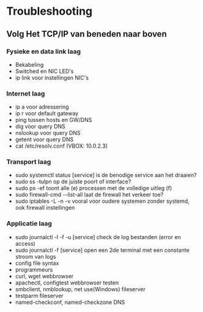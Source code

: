# Troubleshooting

## Volg Het TCP/IP van beneden naar boven

### Fysieke en data link laag

- Bekabeling
- Switched en NIC LED's
- ip link voor instellingen NIC's

### Internet laag

- ip a voor adressering
- ip r voor default gateway
- ping tussen hosts en GW/DNS
- dig voor query DNS
- nslookup voor query DNS
- getent voor query DNS
- cat /etc/resolv.conf (VBOX: 10.0.2.3)

### Transport laag

- sudo systemctl status [service] is de benodige service aan het draaien?
- sudo ss -tulpn op de juiste poort of interface?
- sudo ps -ef toont alle (e) processen met de volledige uitleg (f)
- sudo firewall-cmd --list-all laat de firewall het verkeer toe?
- sudo iptables -L -n -v vooral voor oudere systemen zonder systemd, ook firewall instellingen

### Applicatie laag
- sudo journalctl -l -f -u [service] check de log bestanden (error en access)
- sudo journalctl -f [service] open een 2de terminal met een constante stroom van logs
- config file syntax
- programmeurs
- curl, wget webbrowser
- apachectl, configtest webbrowser testen
- smbclient, nmblookup, net use(Windows) fileserver
- testparm fileserver
- named-checkconf, named-checkzone DNS
